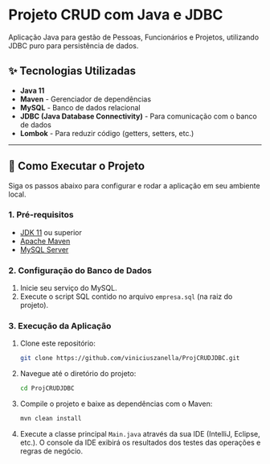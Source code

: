 # Projeto CRUD com Java e JDBC

Aplicação Java para gestão de Pessoas, Funcionários e Projetos, utilizando JDBC puro para persistência de dados.

## ✨ Tecnologias Utilizadas

*   **Java 11**
*   **Maven** - Gerenciador de dependências
*   **MySQL** - Banco de dados relacional
*   **JDBC (Java Database Connectivity)** - Para comunicação com o banco de dados
*   **Lombok** - Para reduzir código (getters, setters, etc.)

---

## 🚀 Como Executar o Projeto

Siga os passos abaixo para configurar e rodar a aplicação em seu ambiente local.

### 1. Pré-requisitos

*   [JDK 11](https://www.oracle.com/java/technologies/javase/jdk11-archive-downloads.html) ou superior
*   [Apache Maven](https://maven.apache.org/download.cgi)
*   [MySQL Server](https://dev.mysql.com/downloads/mysql/)

### 2. Configuração do Banco de Dados

1.  Inicie seu serviço do MySQL.
2.  Execute o script SQL contido no arquivo `empresa.sql` (na raiz do projeto).

### 3. Execução da Aplicação

1.  Clone este repositório:
    ```bash
    git clone https://github.com/viniciuszanella/ProjCRUDJDBC.git
    ```

2.  Navegue até o diretório do projeto:
    ```bash
    cd ProjCRUDJDBC
    ```

3.  Compile o projeto e baixe as dependências com o Maven:
    ```bash
    mvn clean install
    ```

4.  Execute a classe principal `Main.java` através da sua IDE (IntelliJ, Eclipse, etc.). O console da IDE exibirá os resultados dos testes das operações e regras de negócio.
